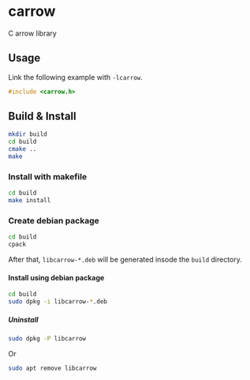 # carrow
C arrow library


## Usage

Link the following example with `-lcarrow`.

```C
#include <carrow.h>
```

## Build & Install

```bash
mkdir build
cd build
cmake ..
make
```

### Install with makefile

```bash
cd build
make install
```


### Create debian package

```bash
cd build
cpack
```

After that, `libcarrow-*.deb` will be generated insode the `build` directory.

#### Install using debian package

```bash
cd build
sudo dpkg -i libcarrow-*.deb
```

##### Uninstall

```bash
sudo dpkg -P libcarrow
```

Or

```bash
sudo apt remove libcarrow
```
